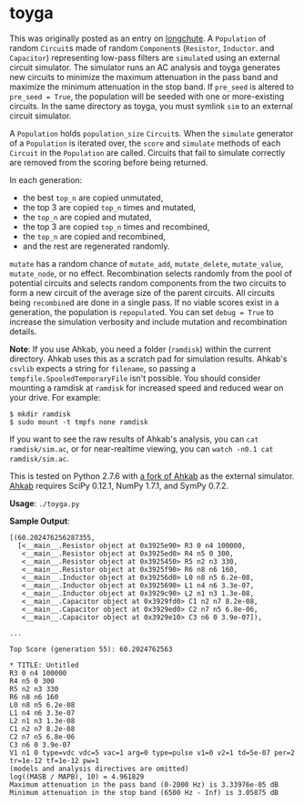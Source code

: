 toyga
=====

This was originally posted as an entry on 
[longchute](https://longchute.heroku.com/2013/12/27/toy-genetic-algorithm-part-2/). A `Population` 
of random `Circuit`s made of random `Component`s (`Resistor`, `Inductor`. and `Capacitor`) 
representing low-pass filters are `simulate`d using an external circuit simulator. The simulator 
runs an AC analysis and toyga generates new circuits to minimize the maximum attenuation in the 
pass band and maximize the minimum attenuation in the stop band. If `pre_seed` is altered to
`pre_seed = True`, the population will be seeded with one or more-existing circuits. In the same directory as toyga, you must symlink `sim` to an external circuit simulator.

A `Population` holds `population_size` `Circuit`s. When the `simulate` generator of a `Population` 
is iterated over, the `score` and `simulate` methods of each `Circuit` in the `Population` are 
called. Circuits that fail to simulate correctly are removed from the scoring before being
returned. 

In each generation:

* the best `top_n` are copied unmutated, 
* the top 3 are copied `top_n` times and mutated, 
* the `top_n` are copied and mutated, 
* the top 3 are copied `top_n` times and recombined, 
* the `top_n` are copied and recombined, 
* and the rest are regenerated randomly. 

`mutate` has a random chance of `mutate_add`, `mutate_delete`, `mutate_value`, `mutate_node`, or 
no effect. Recombination selects randomly from the pool of potential circuits and selects random 
components from the two circuits to form a new circuit of the average size of the parent circuits. 
All circuits being `recombine`d are done in a single pass. If no viable scores exist in a 
generation, the population is `repopulate`d. You can set `debug = True` to increase the simulation 
verbosity and include mutation and recombination details.

 **Note**: If you use Ahkab, you need a folder (`ramdisk`) within the current directory. Ahkab 
 uses this as a scratch pad for simulation results. Ahkab's `csvlib` expects a string for 
 `filename`, so passing a `tempfile.SpooledTemporaryFile` isn't possible. You should consider 
 mounting a ramdisk at `ramdisk` for increased speed and reduced wear on your drive. For example:

>
    $ mkdir ramdisk
    $ sudo mount -t tmpfs none ramdisk

If you want to see the raw results of Ahkab's analysis, you can `cat ramdisk/sim.ac`, or 
for near-realtime viewing, you can `watch -n0.1 cat ramdisk/sim.ac`.

 This is tested on Python 2.7.6 with 
 [a fork of Ahkab](https://github.com/weilawei/ahkab/) as the external simulator. 
 [Ahkab](https://github.com/ahkab/ahkab/) requires SciPy 0.12.1, NumPy 1.7.1, and SymPy 0.7.2. 

**Usage**: `./toyga.py`

**Sample Output**:

>
    [(60.202476256287355,
      [<__main__.Resistor object at 0x3925e90> R3 0 n4 100000,
       <__main__.Resistor object at 0x3925ed0> R4 n5 0 300,
       <__main__.Resistor object at 0x3925450> R5 n2 n3 330,
       <__main__.Resistor object at 0x3925f90> R6 n8 n6 160,
       <__main__.Inductor object at 0x39256d0> L0 n8 n5 6.2e-08,
       <__main__.Inductor object at 0x3925690> L1 n4 n6 3.3e-07,
       <__main__.Inductor object at 0x3929c90> L2 n1 n3 1.3e-08,
       <__main__.Capacitor object at 0x3929fd0> C1 n2 n7 8.2e-08,
       <__main__.Capacitor object at 0x3929ed0> C2 n7 n5 6.8e-06,
       <__main__.Capacitor object at 0x3929e10> C3 n6 0 3.9e-07]),
>
    ...
>
    Top Score (generation 55): 60.2024762563
>
    * TITLE: Untitled
    R3 0 n4 100000
    R4 n5 0 300
    R5 n2 n3 330
    R6 n8 n6 160
    L0 n8 n5 6.2e-08
    L1 n4 n6 3.3e-07
    L2 n1 n3 1.3e-08
    C1 n2 n7 8.2e-08
    C2 n7 n5 6.8e-06
    C3 n6 0 3.9e-07
    V1 n1 0 type=vdc vdc=5 vac=1 arg=0 type=pulse v1=0 v2=1 td=5e-07 per=2 tr=1e-12 tf=1e-12 pw=1
    (models and analysis directives are omitted)
    log((MASB / MAPB), 10) = 4.961829
    Maximum attenuation in the pass band (0-2000 Hz) is 3.33976e-05 dB
    Minimum attenuation in the stop band (6500 Hz - Inf) is 3.05875 dB
